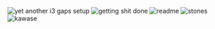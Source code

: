 ![yet another i3 gaps setup](https://i.imgur.com/53zPEIe.gif)
![getting shit done](https://i.imgur.com/NfNMDiW.gif)
![readme](https://i.imgur.com/2EmHLtb.gif)
![stones](https://i.imgur.com/a5ySKOh.gif)
[](![1](https://i.imgur.com/QVVP1Em.jpg))
[](![colorflame](https://i.giphy.com/media/WRZWkBEwsPqYIT98xd/source.gif))
![kawase](https://i.giphy.com/media/jpWcanGdyxPQwDuAaE/source.gif)
